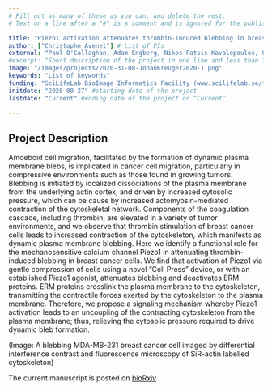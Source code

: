 ```yaml
---
# Fill out as many of these as you can, and delete the rest.
# Text on a line after a "#" is a comment and is ignored for the published page.

title: "Piezo1 activation attenuates thrombin-induced blebbing in breast cancer cells"
author: ["Christophe Avenel"] # List of PIs
external: "Paul O'Callaghan, Adam Engberg, Nikos Fatsis-Kavalopoulos, Gonzalo Sanchez, Olof Idevall-Hagren, and Johan Kreuger, Department of Medical Cell Biology, Uppsala University"
#excerpt: "Short description of the project in one line and less than 35 words"
image: "/images/projects/2020-31-08-JohanKreuger2020-1.png"
keywords: "List of keywords"
funding: "SciLifeLab BioImage Informatics Facility (www.scilifelab.se/facilities/bioimage-informatics)"
initdate: "2020-08-27" #starting date of the project
lastdate: "Current" #ending date of the project or “Current”

---
```


## Project Description
Amoeboid cell migration, facilitated by the formation of dynamic plasma membrane blebs, is implicated in cancer cell migration, particularly in compressive environments such as those found in growing tumors. Blebbing is initiated by localized dissociations of the plasma membrane from the underlying actin cortex, and driven by increased cytosolic pressure, which can be cause by increased actomyosin-mediated contraction of the cytoskeletal network. Components of the coagulation cascade, including thrombin, are elevated in a variety of tumor environments, and we observe that thrombin stimulation of breast cancer cells leads to increased contraction of the cytoskeleton, which manifests as dynamic plasma membrane blebbing.  Here we identify a functional role for the mechanosensitive calcium channel Piezo1 in attenuating thrombin-induced blebbing in breast cancer cells. We find that activation of Piezo1 via gentle compression of cells using a novel “Cell Press” device, or with an established Piezo1 agonist, attenuates blebbing and deactivates ERM proteins. ERM proteins crosslink the plasma membrane to the cytoskeleton, transmitting the contractile forces exerted by the cytoskeleton to the plasma membrane. Therefore, we propose a signaling mechanism whereby Piezo1 activation leads to an uncoupling of the contracting cytoskeleton from the plasma membrane; thus, relieving the cytosolic pressure required to drive dynamic bleb formation. 

(Image: A blebbing MDA-MB-231 breast cancer cell imaged by differential interference contrast and fluorescence microscopy of SiR-actin labelled cytoskeleton)

The current manuscript is posted on [bioRxiv](https://www.biorxiv.org/content/10.1101/2020.04.30.068338v1)
